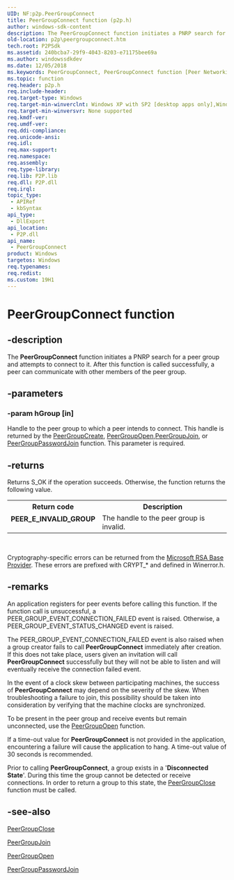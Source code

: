 ```yaml
---
UID: NF:p2p.PeerGroupConnect
title: PeerGroupConnect function (p2p.h)
author: windows-sdk-content
description: The PeerGroupConnect function initiates a PNRP search for a peer group and attempts to connect to it. After this function is called successfully, a peer can communicate with other members of the peer group.
old-location: p2p\peergroupconnect.htm
tech.root: P2PSdk
ms.assetid: 240bcba7-29f9-4043-8203-e71175bee69a
ms.author: windowssdkdev
ms.date: 12/05/2018
ms.keywords: PeerGroupConnect, PeerGroupConnect function [Peer Networking], p2p.peergroupconnect, p2p/PeerGroupConnect
ms.topic: function
req.header: p2p.h
req.include-header: 
req.target-type: Windows
req.target-min-winverclnt: Windows XP with SP2 [desktop apps only],Windows XP with SP1 with the Advanced Networking Pack forWindows XP
req.target-min-winversvr: None supported
req.kmdf-ver: 
req.umdf-ver: 
req.ddi-compliance: 
req.unicode-ansi: 
req.idl: 
req.max-support: 
req.namespace: 
req.assembly: 
req.type-library: 
req.lib: P2P.lib
req.dll: P2P.dll
req.irql: 
topic_type:
 - APIRef
 - kbSyntax
api_type:
 - DllExport
api_location:
 - P2P.dll
api_name:
 - PeerGroupConnect
product: Windows
targetos: Windows
req.typenames: 
req.redist: 
ms.custom: 19H1
---
```


# PeerGroupConnect function


## -description


The <b>PeerGroupConnect</b> function initiates a PNRP search for a peer group and attempts to connect to it. After this function is  called successfully, a peer can communicate with other members of the peer group.


## -parameters




### -param hGroup [in]

Handle to the peer group  to which a peer intends to connect. This handle is returned by the <a href="https://docs.microsoft.com/windows/desktop/api/p2p/nf-p2p-peergroupcreate">PeerGroupCreate</a>, <a href="https://docs.microsoft.com/windows/desktop/api/p2p/nf-p2p-peergroupopen">PeerGroupOpen</a>,<a href="https://docs.microsoft.com/windows/desktop/api/p2p/nf-p2p-peergroupjoin">PeerGroupJoin</a>, or <a href="https://docs.microsoft.com/windows/desktop/api/p2p/nf-p2p-peergrouppasswordjoin">PeerGroupPasswordJoin</a> function. This parameter is required.


## -returns



Returns S_OK if the operation succeeds. Otherwise, the function returns  the following value.

<table>
<tr>
<th>Return code</th>
<th>Description</th>
</tr>
<tr>
<td width="40%">
<dl>
<dt><b>PEER_E_INVALID_GROUP</b></dt>
</dl>
</td>
<td width="60%">
The handle to the peer group is invalid.

</td>
</tr>
</table>
 

Cryptography-specific errors can be returned from the <a href="https://docs.microsoft.com/windows/desktop/SecCrypto/microsoft-base-cryptographic-provider">Microsoft RSA Base Provider</a>. These errors are prefixed with CRYPT_* and defined in Winerror.h.




## -remarks



An application  registers for peer events before calling this function. If the function call is unsuccessful, a PEER_GROUP_EVENT_CONNECTION_FAILED event is raised. Otherwise, a PEER_GROUP_EVENT_STATUS_CHANGED event is raised.

The PEER_GROUP_EVENT_CONNECTION_FAILED event is also raised when a group creator fails to call <b>PeerGroupConnect</b> immediately after creation. If this does not take place, users given an invitation will call <b>PeerGroupConnect</b> successfully but they will not be able to listen and will eventually receive the connection failed event.

In the event of a clock skew between participating machines, the success of <b>PeerGroupConnect</b> may depend on the severity of the skew. When troubleshooting a failure to join, this possibility should be taken into consideration by verifying that the machine clocks are synchronized.

To be present in the peer group and receive events but remain unconnected, use the <a href="https://docs.microsoft.com/windows/desktop/api/p2p/nf-p2p-peergroupopen">PeerGroupOpen</a> 
	 function.

If a time-out value for <b>PeerGroupConnect</b> is not provided in the application, encountering a failure will cause the application to hang.  A time-out value  of 30 seconds is recommended.

Prior to calling <b>PeerGroupConnect</b>, a group exists in a '<b>Disconnected State</b>'. During this time the group cannot be detected or receive connections. In order  to return a group to this state, the <a href="https://docs.microsoft.com/windows/desktop/api/p2p/nf-p2p-peergroupclose">PeerGroupClose</a> function must be called.




## -see-also




<a href="https://docs.microsoft.com/windows/desktop/api/p2p/nf-p2p-peergroupclose">PeerGroupClose</a>



<a href="https://docs.microsoft.com/windows/desktop/api/p2p/nf-p2p-peergroupjoin">PeerGroupJoin</a>



<a href="https://docs.microsoft.com/windows/desktop/api/p2p/nf-p2p-peergroupopen">PeerGroupOpen</a>



<a href="https://docs.microsoft.com/windows/desktop/api/p2p/nf-p2p-peergrouppasswordjoin">PeerGroupPasswordJoin</a>
 

 


